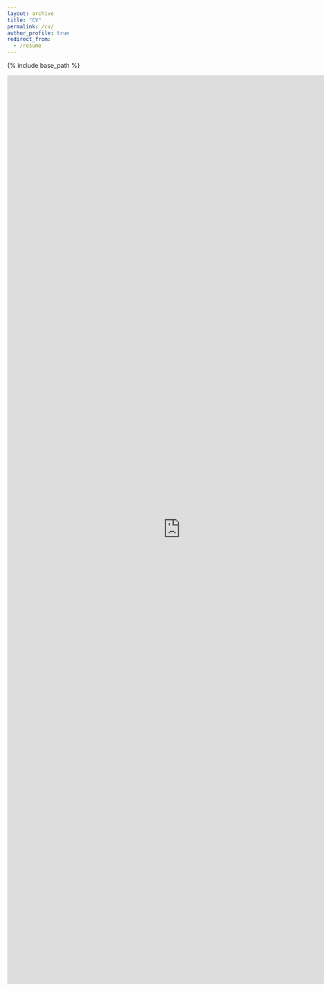 ```yaml
---
layout: archive
title: "CV"
permalink: /cv/
author_profile: true
redirect_from:
  - /resume
---
```


{% include base_path %}

<embed class="pdf" 
       src="http://fernandamayela.github.io/files/FG_Resume.pdf" 
       width="800px" 
       height="2100px">